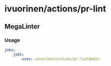 # ivuorinen/actions/pr-lint

## MegaLinter

### Usage

```yaml
jobs:
    job1:
        uses: ivuorinen/actions/pr-lint@main
```
